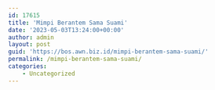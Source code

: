```yaml
---
id: 17615
title: 'Mimpi Berantem Sama Suami'
date: '2023-05-03T13:24:00+00:00'
author: admin
layout: post
guid: 'https://bos.awn.biz.id/mimpi-berantem-sama-suami/'
permalink: /mimpi-berantem-sama-suami/
categories:
    - Uncategorized
---
```


